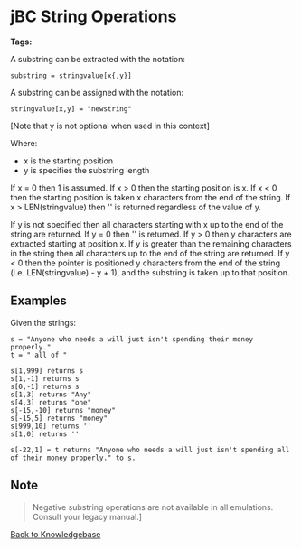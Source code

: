 # jBC String Operations

<PageHeader />

**Tags:**
<badge text='substrings' vertical='middle' />
<badge text='string operations' vertical='middle' />

A substring can be extracted with the notation:

```
substring = stringvalue[x{,y}]
```

A substring can be assigned with the notation:

```
stringvalue[x,y] = "newstring"
```

[Note that y is not optional when used in this context]

Where:

- x is the starting position
- y is specifies the substring length

If x = 0 then 1 is assumed.
If x &gt; 0 then the starting position is x.
If x &lt; 0 then the starting position is taken x characters from the end of the string.
If x &gt; LEN(stringvalue) then '' is returned regardless of the value of y.

If y is not specified then all characters starting with x up to the end of the string are returned.
If y = 0 then '' is returned.
If y &gt; 0 then y characters are extracted starting at position x. If y is greater than the remaining characters in the string then all characters up to the end of the string are returned.
If y &lt; 0 then the pointer is positioned y characters from the end of the string (i.e. LEN(stringvalue) - y + 1), and the substring is taken up to that position.

## Examples

Given the strings:

```
s = "Anyone who needs a will just isn't spending their money properly."
t = " all of "
```

```
s[1,999] returns s
s[1,-1] returns s
s[0,-1] returns s
s[1,3] returns "Any"
s[4,3] returns "one"
s[-15,-10] returns "money"
s[-15,5] returns "money"
s[999,10] returns ''
s[1,0] returns ''

s[-22,1] = t returns "Anyone who needs a will just isn't spending all of their money properly." to s.
```

## Note

> Negative substring operations are not available in all emulations. Consult your legacy manual.]

[Back to Knowledgebase](./../README.md)

<PageFooter />
